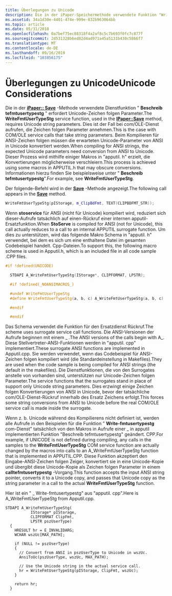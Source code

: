 ```yaml
---
title: Überlegungen zu Unicode
description: Die in der iPaper-Speichermethode verwendete Funktion "Write Teammanager tusertypestg" erfordert Unicode-Zeichen folgen Parameter.
ms.assetid: 34a1d30e-4401-474e-999e-832b963064bb
ms.topic: article
ms.date: 05/31/2018
ms.openlocfilehash: 0a7bef75ec88318f4a2af8c5c7b693f0fc7c877f
ms.sourcegitcommit: 2d531328b6ed82d4ad971a45a5131b430c5866f7
ms.translationtype: MT
ms.contentlocale: de-DE
ms.lasthandoff: 09/16/2019
ms.locfileid: "103856175"
---
```

# <a name="unicode-considerations"></a><span data-ttu-id="a3bb7-103">Überlegungen zu Unicode</span><span class="sxs-lookup"><span data-stu-id="a3bb7-103">Unicode Considerations</span></span>

<span data-ttu-id="a3bb7-104">Die in der [**iPaper:: Save**](ipaper--save.md) -Methode verwendete Dienstfunktion " **Beschreib tefmtusertypestg** " erfordert Unicode-Zeichen folgen Parameter.</span><span class="sxs-lookup"><span data-stu-id="a3bb7-104">The **WriteFmtUserTypeStg** service function, used in the [**IPaper::Save**](ipaper--save.md) method, requires Unicode string parameters.</span></span> <span data-ttu-id="a3bb7-105">Dies ist der Fall bei com/OLE-Dienst aufrufen, die Zeichen folgen Parameter annehmen.</span><span class="sxs-lookup"><span data-stu-id="a3bb7-105">This is the case with COM/OLE service calls that take string parameters.</span></span> <span data-ttu-id="a3bb7-106">Beim Kompilieren für ANSI-Zeichen folgen müssen die erwarteten Unicode-Parameter von ANSI in Unicode konvertiert werden.</span><span class="sxs-lookup"><span data-stu-id="a3bb7-106">When compiling for ANSI strings, the expected Unicode parameters need conversion from ANSI to Unicode.</span></span> <span data-ttu-id="a3bb7-107">Dieser Prozess wird mithilfe einiger Makros in "apputil. h" erzielt, die Konvertierungen möglicherweise verschleiern.</span><span class="sxs-lookup"><span data-stu-id="a3bb7-107">This process is achieved using some macros in APPUTIL.h that may obscure conversions.</span></span> <span data-ttu-id="a3bb7-108">Informationen hierzu finden Sie beispielsweise unter " **Beschreib tefmtusertypestg**".</span><span class="sxs-lookup"><span data-stu-id="a3bb7-108">For example, see **WriteFmtUserTypeStg**.</span></span>

<span data-ttu-id="a3bb7-109">Der folgende-Befehl wird in der [**Save**](ipaper--save.md) -Methode angezeigt.</span><span class="sxs-lookup"><span data-stu-id="a3bb7-109">The following call appears in the [**Save**](ipaper--save.md) method.</span></span>


```C++
WriteFmtUserTypeStg(pIStorage, m_ClipBdFmt, TEXT(CLIPBDFMT_STR));
```



<span data-ttu-id="a3bb7-110">Wenn **stoservice** für ANSI (nicht für Unicode) kompiliert wird, reduziert sich dieser-Aufrufe tatsächlich auf einen-Rückruf einer internen apputil-Ersatzfunktion.</span><span class="sxs-lookup"><span data-stu-id="a3bb7-110">When **StoServe** is compiled for ANSI (not for Unicode), this call actually reduces to a call to an internal APPUTIL surrogate function.</span></span> <span data-ttu-id="a3bb7-111">Um dies zu unterstützen, wird das folgende Makro Schema in "apputil. h" verwendet, bei dem es sich um eine enthaltene Datei im gesamten Codebeispiel handelt. Cpp-Dateien.</span><span class="sxs-lookup"><span data-stu-id="a3bb7-111">To support this, the following macro scheme is used in Apputil.h, which is an included file in all code sample .CPP files.</span></span>


```C++
#if !defined(UNICODE)

  STDAPI A_WriteFmtUserTypeStg(IStorage*, CLIPFORMAT, LPSTR);

  #if !defined(_NOANSIMACROS_)

  #undef WriteFmtUserTypeStg
  #define WriteFmtUserTypeStg(a, b, c) A_WriteFmtUserTypeStg(a, b, c)

  #endif

  #endif
```



<span data-ttu-id="a3bb7-112">Das Schema verwendet die Funktion für den Ersatzdienst Rückruf.</span><span class="sxs-lookup"><span data-stu-id="a3bb7-112">The scheme uses surrogate service call functions.</span></span> <span data-ttu-id="a3bb7-113">Die ANSI-Versionen der Aufrufe beginnen mit einem \_ .</span><span class="sxs-lookup"><span data-stu-id="a3bb7-113">The ANSI versions of the calls begin with A\_.</span></span> <span data-ttu-id="a3bb7-114">Diese Stellvertreter-ANSI-Funktionen werden in "apputil. cpp" implementiert.</span><span class="sxs-lookup"><span data-stu-id="a3bb7-114">These surrogate ANSI functions are implemented in Apputil.cpp.</span></span> <span data-ttu-id="a3bb7-115">Sie werden verwendet, wenn das Codebeispiel für ANSI-Zeichen folgen kompiliert wird (die Standardeinstellung in Makefiles).</span><span class="sxs-lookup"><span data-stu-id="a3bb7-115">They are used when the code sample is being compiled for ANSI strings (the default in the makefiles).</span></span> <span data-ttu-id="a3bb7-116">Die Dienstfunktionen, die von den Surrogates anstelle von vorhanden sind, unterstützen nur Unicode-Zeichen folgen Parameter.</span><span class="sxs-lookup"><span data-stu-id="a3bb7-116">The service functions that the surrogates stand in place of support only Unicode string parameters.</span></span> <span data-ttu-id="a3bb7-117">Dies erzwingt einige Zeichen folgen Konvertierungen von ANSI in Unicode, bevor der tatsächliche com/OLE-Dienst-Rückruf innerhalb des Ersatz Zeichens erfolgt.</span><span class="sxs-lookup"><span data-stu-id="a3bb7-117">This forces some string conversions from ANSI to Unicode before the real COM/OLE service call is made inside the surrogate.</span></span>

<span data-ttu-id="a3bb7-118">Wenn z. b. Unicode während des Kompilierens nicht definiert ist, werden alle Aufrufe in den Beispielen für die Funktion " **Write-fmtusertypestg** com-Dienst" tatsächlich von den Makros in Aufrufe einer \_ in apputil implementierten Funktion "Beschreib tefmtusertypestg" geändert. CPP.</span><span class="sxs-lookup"><span data-stu-id="a3bb7-118">For example, if UNICODE is not defined during compiling, any calls in the samples to the **WriteFmtUserTypeStg** COM service function are actually changed by the macros into calls to an A\_WriteFmtUserTypeStg function that is implemented in APPUTIL.CPP.</span></span> <span data-ttu-id="a3bb7-119">Diese Funktion akzeptiert den Eingabe-ANSI-Zeichen folgen Zeiger, konvertiert sie in eine Unicode-Kopie und übergibt diese Unicode-Kopie als Zeichen folgen Parameter in einem **calltefmtusertypestg** -Vorgang.</span><span class="sxs-lookup"><span data-stu-id="a3bb7-119">This function accepts the input ANSI string pointer, converts it to a Unicode copy, and passes that Unicode copy as the string parameter in a call to the actual **WriteFmtUserTypeStg** function.</span></span>

<span data-ttu-id="a3bb7-120">Hier ist ein " \_ Write-fmtusertypestg" aus "apputil. cpp".</span><span class="sxs-lookup"><span data-stu-id="a3bb7-120">Here is A\_WriteFmtUserTypeStg from Apputil.cpp.</span></span>

``` syntax
STDAPI A_WriteFmtUserTypeStg(
           IStorage* pIStorage,
           CLIPFORMAT ClipFmt,
           LPSTR pszUserType)
  {
    HRESULT hr = E_INVALIDARG;
    WCHAR wszUc[MAX_PATH];

    if (NULL != pszUserType)
    {
      // Convert from ANSI in pszUserType to Unicode in wszUc.
      AnsiToUc(pszUserType, wszUc, MAX_PATH);

      // Use the Unicode string in the actual service call.
      hr = WriteFmtUserTypeStg(pIStorage, ClipFmt, wszUc);
    }

    return hr;
  }
```

 

 




